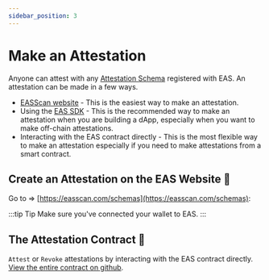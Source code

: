 ```yaml
---
sidebar_position: 3
---
```


# Make an Attestation

Anyone can attest with any [Attestation Schema](https://easscan.com/schemas) registered with EAS. An attestation can be
made in a few ways.

- [EASScan website](https://easscan.com/attestation/create) - This is the easiest way to make an attestation.
- Using the [EAS SDK](https://github.com/ethereum-attestation-service/eas-sdk) - This is the recommended way to make an
  attestation when you are building a dApp, especially when you want to make off-chain attestations.
- Interacting with the EAS contract directly - This is the most flexible way to make an attestation especially if you
  need to make attestations from a smart contract.

## Create an Attestation on the EAS Website 🧙

Go to => [https://easscan.com/schemas](https://easscan.com/schemas):

:::tip Tip
Make sure you've connected your wallet to EAS.
:::

[//]: # ()
[//]: # (## Making Attestations using the contracts 📄)

[//]: # ()
[//]: # (In order to make attestations with EAS, you will need to:)

[//]: # ()
[//]: # (#### 1.Register a schema with the global schema registry.)

[//]: # ()
[//]: # (This defines the data fields and structure of the attested claims that you will be making. You can also use an existing)

[//]: # (schema if the fields match your use case need.)

[//]: # ()
[//]: # (#### 2. Use the `attest` or `attestByDelegation` functions of the EAS contract to make attested claims.)

[//]: # ()
[//]: # (These functions take the following parameters:)

[//]: # ()
[//]: # (- `recipient`: The optional address of the user for whom you are making the attested claims.)

[//]: # (- `schema`: The ID of the schema that defines the data fields and structure of the attested claims.)

[//]: # (- `expirationTime`: The optional time at which the attested claims will expire and no longer be considered valid.)

[//]: # (- `revocable`: A boolean value indicating whether the attested claims can be revoked by the attester.)

[//]: # (- `refUID`: The UID of an existing attestation that this attestation is referencing. This can be used to create a)

[//]: # (  chain of attested claims.)

[//]: # (- `data`: The attested claims, encoded as a byte array using the EIP712 encoding format.)

[//]: # (- `attester`: &#40;optional&#41; The address of the attester who is making the attested claims. This is only used for)

[//]: # (  attestByDelegation and should be the address of the signer of the EIP712 signature.)

[//]: # (- `v`: &#40;optional&#41; The v component of the EIP712 signature. This is only used for attestByDelegation.)

[//]: # (- `r`: &#40;optional&#41; The r component of the EIP712 signature. This is only used for attestByDelegation.)

[//]: # (- `s`: &#40;optional&#41; The s component of the EIP712 signature. This is only used for attestByDelegation.)

[//]: # ()
[//]: # (#### 3. Use the `getAttestation` function of the EAS contract to retrieve the attested claims that you have made.)

[//]: # ()
[//]: # (This function takes the UID of the attested claims as a parameter and returns a Attestation struct containing the)

[//]: # (following fields:)

[//]: # ()
[//]: # (- `recipient`: The address of the user for whom the attested claims were made.)

[//]: # (- `schema`: The ID of the schema that defines the data fields and structure of the attested claims.)

[//]: # (- `expirationTime`: The time at which the attested claims will expire and no longer be considered valid.)

[//]: # (- `revocable`: A boolean value indicating whether the attested claims can be revoked by the attester.)

[//]: # (- `refUID`: The UID of the attestation that this attestation is referencing.)

[//]: # (- `data`: The attested claims, encoded as a byte array using the EIP712 encoding format.)

[//]: # (- `attester`: The address of the attester who made the attested claims.)

[//]: # (- `uid`: The UID of the attested claims.)

[//]: # (- `revoked`: A boolean value indicating whether the attested claims have been revoked.)

[//]: # ()
[//]: # (#### 4. Verify the attestation using the `verify` function in the EAS contract.)

[//]: # ()
[//]: # (This function takes the following parameters:)

[//]: # ()
[//]: # (- `uid`: The UID of the attestation that you want to verify.)

[//]: # (- `recipient`: The address of the user whose identity the attestation is about.)

[//]: # (- `schema`: The ID of the schema that was used to make the attestation.)

[//]: # (- `expirationTime`: The time at which the attestation will expire and can no longer be verified.)

[//]: # (- `revocable`: A boolean value that indicates whether the attestation can be revoked by the attester.)

[//]: # (- `refUID`: A reference UID for the attestation, which can be used to link the attestation to other related)

[//]: # (  attestations.)

[//]: # (- `data`: The data that was included in the attestation, encoded as a byte array.)

[//]: # ()
[//]: # (##### 5. &#40;Optional&#41; Use the `revoke` or `revokeByDelegation` functions.)

[//]: # ()
[//]: # (These will revoke attested claims that you have made.)

## The Attestation Contract 📄

`Attest` or `Revoke` attestations by interacting with the EAS contract directly. [View the entire contract on github](https://github.com/ethereum-attestation-service/eas-contracts/blob/master/contracts/SchemaRegistry.sol).
